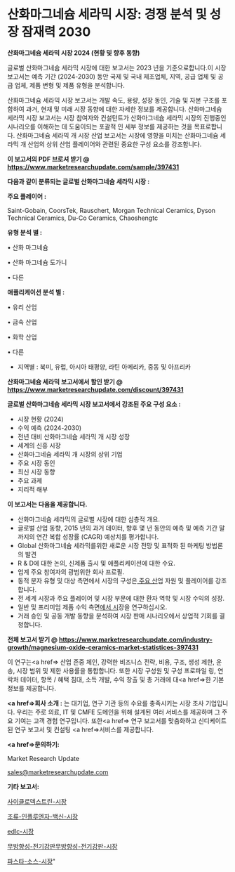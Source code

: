 # 산화마그네슘 세라믹 시장: 경쟁 분석 및 성장 잠재력 2030

<strong>산화마그네슘 세라믹 시장 2024 (현황 및 향후 동향)</strong>

글로벌 산화마그네슘 세라믹 시장에 대한 보고서는 2023 년을 기준으로합니다.이 시장 보고서는 예측 기간 (2024-2030) 동안 국제 및 국내 제조업체, 지역, 공급 업체 및 공급 업체, 제품 변형 및 제품 유형을 분석합니다.

산화마그네슘 세라믹 시장 보고서는 개발 속도, 용량, 성장 동인, 기술 및 자본 구조를 포함하여 과거, 현재 및 미래 시장 동향에 대한 자세한 정보를 제공합니다. 산화마그네슘 세라믹 시장 보고서는 시장 참여자와 컨설턴트가 산화마그네슘 세라믹 시장의 진행중인 시나리오를 이해하는 데 도움이되는 포괄적 인 세부 정보를 제공하는 것을 목표로합니다. 산화마그네슘 세라믹 개 시장 산업 보고서는 시장에 영향을 미치는 산화마그네슘 세라믹 개 산업의 상위 산업 플레이어와 관련된 중요한 구성 요소를 강조합니다.



<strong>이 보고서의 PDF 브로셔 받기 @ <a href=https://www.marketresearchupdate.com/sample/397431>https://www.marketresearchupdate.com/sample/397431</a></strong>



<strong>다음과 같이 분류되는 글로벌 산화마그네슘 세라믹 시장 :</strong>



<strong>주요 플레이어 :</strong>

Saint-Gobain, CoorsTek, Rauschert, Morgan Technical Ceramics, Dyson Technical Ceramics, Du-Co Ceramics, Chaoshengtc



<strong>유형 분석 별 :</strong>

• 산화 마그네슘

• 산화 마그네슘 도가니

• 다른



<strong>애플리케이션 분석 별 :</strong>

• 유리 산업

• 금속 산업

• 화학 산업

• 다른

<ul>
  <li>지역별 : 북미, 유럽, 아시아 태평양, 라틴 아메리카, 중동 및 아프리카</li>
</ul>


<strong>산화마그네슘 세라믹 보고서에서 할인 받기 @ <a href=https://www.marketresearchupdate.com/discount/397431>https://www.marketresearchupdate.com/discount/397431</a></strong>



<strong>글로벌 산화마그네슘 세라믹 시장 보고서에서 강조된 주요 구성 요소 :</strong>
<ul>
  <li>시장 현황 (2024)</li>
  <li>수익 예측 (2024-2030)</li>
  <li>전년 대비 산화마그네슘 세라믹 개 시장 성장</li>
  <li>세계의 신흥 시장</li>
  <li>산화마그네슘 세라믹 개 시장의 상위 기업</li>
  <li>주요 시장 동인</li>
  <li>최신 시장 동향</li>
  <li>주요 과제</li>
  <li>지리적 해부</li>
</ul>


<strong>이 보고서는 다음을 제공합니다.</strong>
<ul>
  <li>산화마그네슘 세라믹의 글로벌 시장에 대한 심층적 개요.</li>
  <li>글로벌 산업 동향, 2015 년의 과거 데이터, 향후 몇 년 동안의 예측 및 예측 기간 말까지의 연간 복합 성장률 (CAGR) 예상치를 평가합니다.</li>
  <li>Global 산화마그네슘 세라믹를위한 새로운 시장 전망 및 표적화 된 마케팅 방법론의 발견</li>
  <li>R &amp; D에 대한 논의, 신제품 출시 및 애플리케이션에 대한 수요.</li>
  <li>업계 주요 참여자의 광범위한 회사 프로필.</li>
  <li>동적 분자 유형 및 대상 측면에서 시장의 구성은<a href=> 주요 산</a>업 자원 및 플레이어를 강조합니다.</li>
  <li>전 세계 시장과 주요 플레이어 및 시장 부문에 대한 환자 역학 및 시장 수익의 성장.</li>
  <li>일반 및 프리미엄 제품 수익 측면<a href=>에서 시</a>장을 연구하십시오.</li>
  <li>거래 승인 및 공동 개발 동향을 분석하여 시장 판매 시나리오에서 상업적 기회를 결정합니다.</li>
</ul>



<strong>전체 보고서 받기 @ <a href=https://www.marketresearchupdate.com/industry-growth/magnesium-oxide-ceramics-market-statistices-397431>https://www.marketresearchupdate.com/industry-growth/magnesium-oxide-ceramics-market-statistices-397431</a></strong>

이 연구는<a href=> 산업 존중</a> 체인, 강력한 비즈니스 전략, 비용, 구조, 생성 제한, 운송, 시장 범위 및 제한 사용률을 통합합니다. 또한 시장 구성원 및 구성 프로파일 링, 연락처 데이터, 항목 / 혜택 침대, 소득 개발, 수익 창출 및 총 거래에 대<a href=>한 기본 </a>정보를 제공합니다.



<strong><a href=>회사 소</a>개 :</strong>
는 대기업, 연구 기관 등의 수요를 충족시키는 시장 조사 기업입니다. 우리는 주로 의료, IT 및 CMFE 도메인을 위해 설계된 여러 서비스를 제공하며 그 주요 기여는 고객 경험 연구입니다. 또한<a href=> 연구 보</a>고서를 맞춤화하고 신디케이트 된 연구 보고서 및 컨설팅 <a href=>서비스</a>를 제공합니다.



<strong><a href=>문의하기:</a></strong>

Market Research Update

sales@marketresearchupdate.com



<strong>기타 보고서:</strong>

<a href=https://www.linkedin.com/pulse/사이클로덱스트린-시장-동향-및-성장-전망-analytics-alchemy-360-analysis/>사이클로덱스트린-시장</a>

<a href=https://www.linkedin.com/pulse/조류-인플루엔자-백신-시장-규모-및-성장-2023-isdailynews-qnbdf/>조류-인플루엔자-백신-시장</a>

<a href=https://www.linkedin.com/pulse/edlc-시장-동향-및-성장-전망-analytics-avenue-adventures-24-ana-kicxf/>edlc-시장</a>

<a href=https://www.linkedin.com/pulse/무방향성-전기강판무방향성-전기강판-시장-규모-및-성장-2023-ls7hf/>무방향성-전기강판무방향성-전기강판-시장</a>

<a href=https://www.linkedin.com/pulse/파스타-소스-시장-경쟁-분석-및-성장-잠재력-2029-consumer-connection-chronicles-24--ibjqf/>파스타-소스-시장</a>"
